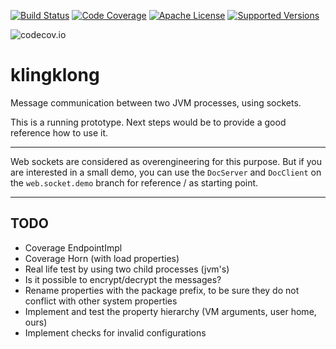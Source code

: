 [![Build Status](https://travis-ci.org/ohumbel/klingklong.svg)](https://travis-ci.org/ohumbel/klingklong)
[![Code Coverage](https://img.shields.io/codecov/c/github/ohumbel/klingklong/master.svg)](https://codecov.io/github/ohumbel/klingklong?branch=master)
[![Apache License](https://img.shields.io/badge/license-Apache%202.0-orange.svg)](https://github.com/ohumbel/klingklong/blob/master/LICENSE)
[![Supported Versions](https://img.shields.io/badge/Java-8%2C%2011-blue.svg)](https://travis-ci.org/ohumbel/klingklong)

![codecov.io](https://codecov.io/github/ohumbel/klingklong/branch.svg?branch=master)



# klingklong
Message communication between two JVM processes, using sockets.

This is a running prototype.
Next steps would be to provide a good reference how to use it.


----

Web sockets are considered as overengineering for this purpose. But if you are interested in a small demo, you can use the `DocServer` and `DocClient` on the `web.socket.demo` branch for reference / as starting point.


----

## TODO
 - Coverage EndpointImpl
 - Coverage Horn (with load properties)
 - Real life test by using two child processes (jvm's)
 - Is it possible to encrypt/decrypt the messages?
 - Rename properties with the package prefix, to be sure they do not conflict with other system properties
 - Implement and test the property hierarchy (VM arguments, user home, ours)
 - Implement checks for invalid configurations
 